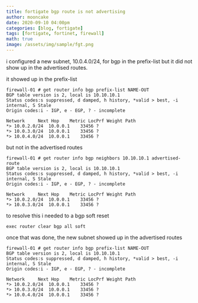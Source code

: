 ```yaml
---
title: fortigate bgp route is not advertising
author: mooncake
date: 2020-09-10 04:00pm
categories: [blog, fortigate]
tags: [fortigate, fortinet, firewall]
math: true
image: /assets/img/sample/fgt.png
---
```


i configured a new subnet, 10.0.4.0/24, for bgp in the prefix-list but it did not show up in the advertised routes.

it showed up in the prefix-list

```
firewall-01 # get router info bgp prefix-list NAME-OUT
BGP table version is 2, local is 10.10.10.1
Status codes:s suppressed, d damped, h history, *valid > best, -i internal, S Stale
Origin codes:i - IGP, e - EGP, ? - incomplete

Network		Next Hop	Metric LocPrf Weight Path
*> 10.0.2.0/24	10.0.0.1	33456 ?
*> 10.0.3.0/24	10.0.0.1	33456 ?
*> 10.0.4.0/24	10.0.0.1	33456 ?
````

but not in the advertised routes

```
firewall-01 # get router info bgp neighbors 10.10.10.1 advertised-route
BGP table version is 2, local is 10.10.10.1
Status codes:s suppressed, d damped, h history, *valid > best, -i internal, S Stale
Origin codes:i - IGP, e - EGP, ? - incomplete

Network		Next Hop	Metric LocPrf Weight Path
*> 10.0.2.0/24	10.0.0.1	33456 ?
*> 10.0.3.0/24	10.0.0.1	33456 ?
```

to resolve this i needed to a bgp soft reset

```
exec router clear bgp all soft
```

once that was done, the new subnet showed up in the advertised routes

```
firewall-01 # get router info bgp prefix-list NAME-OUT
BGP table version is 2, local is 10.10.10.1
Status codes:s suppressed, d damped, h history, *valid > best, -i internal, S Stale
Origin codes:i - IGP, e - EGP, ? - incomplete

Network		Next Hop	Metric LocPrf Weight Path
*> 10.0.2.0/24	10.0.0.1	33456 ?
*> 10.0.3.0/24	10.0.0.1	33456 ?
*> 10.0.4.0/24	10.0.0.1	33456 ?
````
